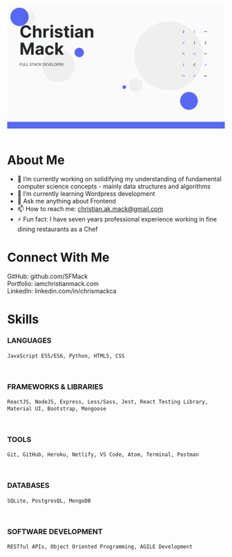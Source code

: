 <img align="center" src="assets/banner.png"/>
<br>
<br>

# About Me

- 🔭 I’m currently working on solidifying my understanding of fundamental computer science concepts - mainly data structures and algorithms
- 🌱 I’m currently learning Wordpress development
- 💬 Ask me anything about Frontend
- 📫 How to reach me: christian.ak.mack@gmail.com
- ⚡ Fun fact: I have seven years professional experience working in fine dining restaurants as a Chef

# Connect With Me

GitHub: github.com/SFMack​
<br>
Portfolio: iamchristianmack.com
<br>
LinkedIn: ​linkedin.com/in/chrismackca


# Skills

### LANGUAGES
    ​JavaScript ES5/ES6, Python, HTML5, CSS
<br>

### FRAMEWORKS & LIBRARIES
    ​ReactJS, NodeJS, Express, Less/Sass, Jest, React Testing Library, Material UI, Bootstrap, Mongoose
<br>

### TOOLS
    ​Git, GitHub, Heroku, Netlify, VS Code, Atom, Terminal, Postman
<br>

### DATABASES
    SQLite, PostgresQL, MongoDB
<br>

### SOFTWARE DEVELOPMENT
    RESTful APIs, Object Oriented Programming, AGILE Development